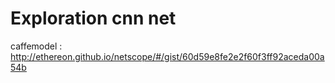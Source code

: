 # Exploration cnn net

caffemodel : http://ethereon.github.io/netscope/#/gist/60d59e8fe2e2f60f3ff92aceda00a54b